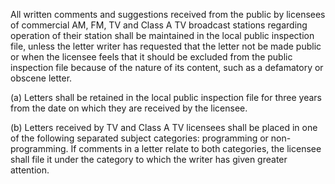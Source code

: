 All written comments and suggestions received from the public by licensees of commercial AM, FM, TV and Class A TV broadcast stations regarding operation of their station shall be maintained in the local public inspection file, unless the letter writer has requested that the letter not be made public or when the licensee feels that it should be excluded from the public inspection file because of the nature of its content, such as a defamatory or obscene letter.

(a) Letters shall be retained in the local public inspection file for three years from the date on which they are received by the licensee.

(b) Letters received by TV and Class A TV licensees shall be placed in one of the following separated subject categories: programming or non-programming. If comments in a letter relate to both categories, the licensee shall file it under the category to which the writer has given greater attention.

